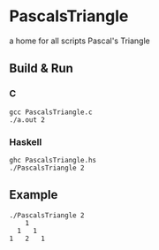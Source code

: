 # PascalsTriangle
a home for all scripts Pascal's Triangle

## Build & Run

### C
```
gcc PascalsTriangle.c
./a.out 2
```

### Haskell
```
ghc PascalsTriangle.hs
./PascalsTriangle 2
```

## Example
```
./PascalsTriangle 2
    1
  1   1
1   2   1
```
